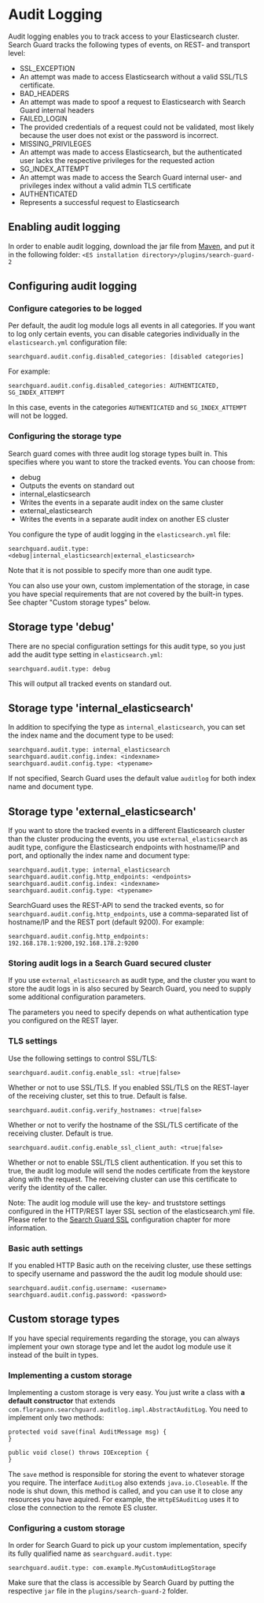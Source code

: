 <!---
Copryight 2016 floragunn GmbH
-->

# Audit Logging

Audit logging enables you to track access to your Elasticsearch cluster. Search Guard tracks the following types of events, on REST- and transport level:

* SSL_EXCEPTION
 * An attempt was made to access Elasticsearch without a valid SSL/TLS certificate.
* BAD_HEADERS
 * An attempt was made to spoof a request to Elasticsearch with Search Guard internal headers
* FAILED_LOGIN
 *  The provided credentials of a request could not be validated, most likely because the user does not exist or the password is incorrect. 
* MISSING_PRIVILEGES
 * An attempt was made to access Elasticsearch, but the authenticated user lacks the respective privileges for the requested action
* SG\_INDEX\_ATTEMPT
 * An attempt was made to access the Search Guard internal user- and privileges index without a valid admin TLS certificate 
* AUTHENTICATED
 * Represents a successful request to Elasticsearch 
  
## Enabling audit logging

In order to enable audit logging, download the jar file from [Maven](http://search.maven.org/#search%7Cga%7C1%7Ca%3A%22dlic-search-guard-module-auditlog%22), and put it in the following folder: `<ES installation directory>/plugins/search-guard-2`

## Configuring audit logging

### Configure categories to be logged

Per default, the audit log module logs all events in all categories. If you want to log only certain events, you can disable categories individually in the `elasticsearch.yml` configuration file:

```
searchguard.audit.config.disabled_categories: [disabled categories]
```

For example:

```
searchguard.audit.config.disabled_categories: AUTHENTICATED, SG_INDEX_ATTEMPT
```

In this case, events in the categories `AUTHENTICATED` and `SG_INDEX_ATTEMPT` will not be logged.

### Configuring the storage type

Search guard comes with three audit log storage types built in. This specifies where you want to store the tracked events. You can choose from:

* debug
 * Outputs the events on standard out
* internal_elasticsearch
 * Writes the events in a separate audit index on the same cluster
* external_elasticsearch
 * Writes the events in a separate audit index on another ES cluster

You configure the type of audit logging in the `elasticsearch.yml` file:

```
searchguard.audit.type: <debug|internal_elasticsearch|external_elasticsearch>
```

Note that it is not possible to specify more than one audit type.

You can also use your own, custom implementation of the storage, in case you have special requirements that are not covered by the built-in types. See chapter "Custom storage types" below.

## Storage type 'debug'

There are no special configuration settings for this audit type, so you just add the audit type setting in `elasticsearch.yml`:

```
searchguard.audit.type: debug
```  

This will output all tracked events on standard out.

## Storage type 'internal_elasticsearch'

In addition to specifying the type as `internal_elasticsearch`, you can set the index name and the document type to be used:

```
searchguard.audit.type: internal_elasticsearch
searchguard.audit.config.index: <indexname>
searchguard.audit.config.type: <typename>
``` 

If not specified, Search Guard uses the default value `auditlog` for both index name and document type.

## Storage type 'external_elasticsearch'

If you want to store the tracked events in a different Elasticsearch cluster than the cluster producing the events, you use `external_elasticsearch` as audit type, configure the Elasticsearch endpoints with hostname/IP and port, and optionally the index name and document type:

```
searchguard.audit.type: internal_elasticsearch
searchguard.audit.config.http_endpoints: <endpoints>
searchguard.audit.config.index: <indexname>
searchguard.audit.config.type: <typename>
``` 

SearchGuard uses the REST-API to send the tracked events, so for `searchguard.audit.config.http_endpoints`, use a comma-separated list of hostname/IP and the REST port (default 9200). For example:

```
searchguard.audit.config.http_endpoints: 192.168.178.1:9200,192.168.178.2:9200
```

### Storing audit logs in a Search Guard secured cluster

If you use `external_elasticsearch` as audit type, and the cluster you want to store the audit logs in is also secured by Search Guard, you need to supply some additional configuration parameters.

The parameters you need to specify depends on what authentication type you configured on the REST layer.

### TLS settings

Use the following settings to control SSL/TLS:

```
searchguard.audit.config.enable_ssl: <true|false>
```
Whether or not to use SSL/TLS. If you enabled SSL/TLS on the REST-layer of the receiving cluster, set this to true. Default is false.

```
searchguard.audit.config.verify_hostnames: <true|false>
```
Whether or not to verify the hostname of the SSL/TLS certificate of the receiving cluster. Default is true.

```
searchguard.audit.config.enable_ssl_client_auth: <true|false>
```
Whether or not to enable SSL/TLS client authentication. If you set this to true, the audit log module will send the nodes certificate from the keystore along with the request. The receiving cluster can use this certificate to verify the identity of the caller.

Note: The audit log module will use the key- and truststore settings configured in the HTTP/REST layer SSL section of the elasticsearch.yml file. Please refer to the [Search Guard SSL](https://github.com/floragunncom/search-guard-ssl-docs/blob/master/configuration.md) configuration chapter for more information.

### Basic auth settings

If you enabled HTTP Basic auth on the receiving cluster, use these settings to specify username and password the the audit log module should use:

```
searchguard.audit.config.username: <username>
searchguard.audit.config.password: <password>
```

## Custom storage types

If you have special requirements regarding the storage, you can always implement your own storage type and let the audot log module use it instead of the built in types.

### Implementing a custom storage

Implementing a custom storage is very easy. You just write a class with **a default constructor** that extends `com.floragunn.searchguard.auditlog.impl.AbstractAuditLog`. You need to implement only two methods:

```
protected void save(final AuditMessage msg) {
}

public void close() throws IOException {
}
```

The `save` method is responsible for storing the event to whatever storage you require. The interface `AuditLog` also extends `java.io.Closeable`. If the node is shut down, this method is called, and you can use it to close any resources you have aquired. For example, the `HttpESAuditLog` uses it to close the connection to the remote ES cluster.

### Configuring a custom storage

In order for Search Guard to pick up your custom implementation, specify its fully qualified name as `searchguard.audit.type`:

```
searchguard.audit.type: com.example.MyCustomAuditLogStorage
``` 

Make sure that the class is accessible by Search Guard by putting the respective `jar` file in the `plugins/search-guard-2` folder.




